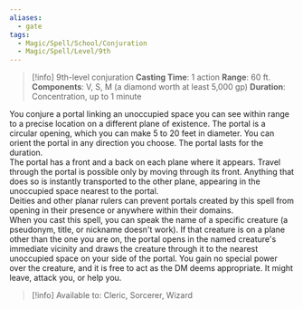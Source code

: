 ```yaml
---
aliases:
  - gate
tags:
  - Magic/Spell/School/Conjuration
  - Magic/Spell/Level/9th
---
```

>[!info]
>9th-level conjuration
>**Casting Time**: 1 action
>**Range**: 60 ft.
>**Components**: V, S, M (a diamond worth at least 5,000 gp)
>**Duration**: Concentration, up to 1 minute

You conjure a portal linking an unoccupied space you can see within range to a precise location on a different plane of existence. The portal is a circular opening, which you can make 5 to 20 feet in diameter. You can orient the portal in any direction you choose. The portal lasts for the duration.<br>
The portal has a front and a back on each plane where it appears. Travel through the portal is possible only by moving through its front. Anything that does so is instantly transported to the other plane, appearing in the unoccupied space nearest to the portal.<br>
Deities and other planar rulers can prevent portals created by this spell from opening in their presence or anywhere within their domains.<br>
When you cast this spell, you can speak the name of a specific creature (a pseudonym, title, or nickname doesn't work). If that creature is on a plane other than the one you are on, the portal opens in the named creature's immediate vicinity and draws the creature through it to the nearest unoccupied space on your side of the portal. You gain no special power over the creature, and it is free to act as the DM deems appropriate. It might leave, attack you, or help you.<br>
>[!info] Available to:
>Cleric, Sorcerer, Wizard